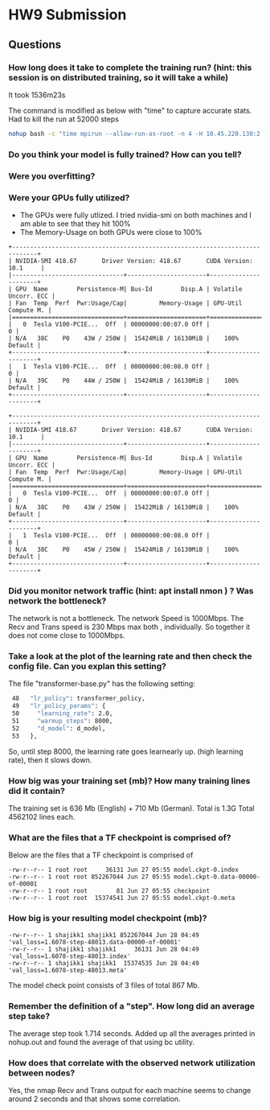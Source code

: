 # HW9 Submission

## Questions

### How long does it take to complete the training run? (hint: this session is on distributed training, so it will take a while)
It took 1536m23s

The command is modified as below with "time" to capture accurate stats.
Had to kill the run at 52000 steps 

```bash
nohup bash -c "time mpirun --allow-run-as-root -n 4 -H 10.45.220.130:2,10.45.220.139:2 -bind-to none -map-by slot --mca btl_tcp_if_include eth0 -x NCCL_SOCKET_IFNAME=eth0 -x NCCL_DEBUG=INFO -x LD_LIBRARY_PATH python run.py --config_file=/data/transformer-base.py --use_horovod=True --mode=train_eval" &
```

### Do you think your model is fully trained? How can you tell?
### Were you overfitting?
### Were your GPUs fully utilized?

 - The GPUs were fully utlized. I tried nvidia-smi on both machines and I am able to see that they hit 100%
 - The Memory-Usage on both GPUs were close to 100%

```text
+-----------------------------------------------------------------------------+
| NVIDIA-SMI 418.67       Driver Version: 418.67       CUDA Version: 10.1     |
|-------------------------------+----------------------+----------------------+
| GPU  Name        Persistence-M| Bus-Id        Disp.A | Volatile Uncorr. ECC |
| Fan  Temp  Perf  Pwr:Usage/Cap|         Memory-Usage | GPU-Util  Compute M. |
|===============================+======================+======================|
|   0  Tesla V100-PCIE...  Off  | 00000000:00:07.0 Off |                    0 |
| N/A   38C    P0    43W / 250W |  15424MiB / 16130MiB |    100%      Default |
+-------------------------------+----------------------+----------------------+
|   1  Tesla V100-PCIE...  Off  | 00000000:00:08.0 Off |                    0 |
| N/A   39C    P0    44W / 250W |  15424MiB / 16130MiB |    100%      Default |
+-------------------------------+----------------------+----------------------+

+-----------------------------------------------------------------------------+
| NVIDIA-SMI 418.67       Driver Version: 418.67       CUDA Version: 10.1     |
|-------------------------------+----------------------+----------------------+
| GPU  Name        Persistence-M| Bus-Id        Disp.A | Volatile Uncorr. ECC |
| Fan  Temp  Perf  Pwr:Usage/Cap|         Memory-Usage | GPU-Util  Compute M. |
|===============================+======================+======================|
|   0  Tesla V100-PCIE...  Off  | 00000000:00:07.0 Off |                    0 |
| N/A   38C    P0    43W / 250W |  15422MiB / 16130MiB |    100%      Default |
+-------------------------------+----------------------+----------------------+
|   1  Tesla V100-PCIE...  Off  | 00000000:00:08.0 Off |                    0 |
| N/A   38C    P0    45W / 250W |  15424MiB / 16130MiB |    100%      Default |
+-------------------------------+----------------------+----------------------+
```

### Did you monitor network traffic (hint: apt install nmon ) ? Was network the bottleneck?
The network is not a bottleneck. The network Speed is 1000Mbps. 
The Recv and Trans speed is 230 Mbps max both , individually. So together it does not come close to 1000Mbps.

### Take a look at the plot of the learning rate and then check the config file. Can you explan this setting?

The file "transformer-base.py" has the following setting:

```bash
 48   "lr_policy": transformer_policy,
 49   "lr_policy_params": {
 50     "learning_rate": 2.0,
 51     "warmup_steps": 8000,
 52     "d_model": d_model,
 53   },
```

So, until step 8000, the learning rate goes learnearly up. (high learning rate), then it slows down. 

### How big was your training set (mb)? How many training lines did it contain?

The training set is 636 Mb (English) + 710 Mb (German). Total is 1.3G
Total 4562102 lines each.  

### What are the files that a TF checkpoint is comprised of?

Below are the files that a TF checkpoint is comprised of

```
-rw-r--r-- 1 root root     36131 Jun 27 05:55 model.ckpt-0.index
-rw-r--r-- 1 root root 852267044 Jun 27 05:55 model.ckpt-0.data-00000-of-00001
-rw-r--r-- 1 root root        81 Jun 27 05:55 checkpoint
-rw-r--r-- 1 root root  15374541 Jun 27 05:55 model.ckpt-0.meta
```

### How big is your resulting model checkpoint (mb)?
```
-rw-r--r-- 1 shajikk1 shajikk1 852267044 Jun 28 04:49 'val_loss=1.6078-step-48013.data-00000-of-00001'
-rw-r--r-- 1 shajikk1 shajikk1     36131 Jun 28 04:49 'val_loss=1.6078-step-48013.index'
-rw-r--r-- 1 shajikk1 shajikk1  15374535 Jun 28 04:49 'val_loss=1.6078-step-48013.meta'
```

The model check point consists of 3 files of total 867 Mb.


### Remember the definition of a "step". How long did an average step take?
The average step took 1.714 seconds. Added up all the averages printed in nohup.out and found the average of that using bc utility.

### How does that correlate with the observed network utilization between nodes?
Yes, the nmap Recv and Trans output for each machine seems to change around 2 seconds and that shows some correlation.

